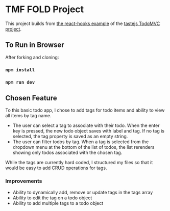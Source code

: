 # TMF FOLD Project

This project builds from [the react-hooks example](https://github.com/tastejs/todomvc/tree/master/examples/react-hooks) of the [tastejs TodoMVC project](https://todomvc.com/). 

## To Run in Browser

After forking and cloning:

### `npm install`
### `npm run dev`

## Chosen Feature

To this basic todo app, I chose to add tags for todo items and ability to view all items by tag name. 

- The user can select a tag to associate with their todo. When the enter key is pressed, the new todo object saves with label and tag. If no tag is selected, the tag property is saved as an empty string. 
- The user can filter todos by tag. When a tag is selected from the dropdown menu at the bottom of the list of todos, the list rerenders showing only todos associated with the chosen tag. 

While the tags are currently hard coded, I structured my files so that it would be easy to add CRUD operations for tags. 

### Improvements

- Ability to dynamically add, remove or update tags in the tags array
- Ability to edit the tag on a todo object
- Ability to add multiple tags to a todo object

